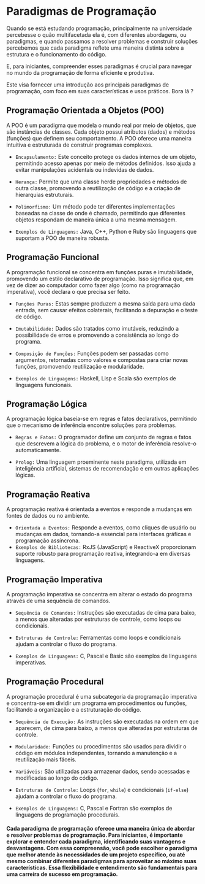 # Paradigmas de Programação

Quando se está estudando programação, principalmente na universidade percebesse o quão multifacetada ela é, com diferentes abordagens, ou paradigmas, e quando passamos a resolver problemas e construir soluções percebemos que cada paradigma reflete uma maneira distinta sobre a estrutura e o funcionamento do código.

E, para iniciantes, compreender esses paradigmas é crucial para navegar no mundo da programação de forma eficiente e produtiva.

Este visa fornecer uma introdução aos principais paradigmas de programação, com foco em suas características e usos práticos. Bora lá ?

## Programação Orientada a Objetos (POO)

A POO é um paradigma que modela o mundo real por meio de objetos, que são instâncias de classes. Cada objeto possui atributos (dados) e métodos (funções) que definem seu comportamento. A POO oferece uma maneira intuitiva e estruturada de construir programas complexos.

- `Encapsulamento:` Este conceito protege os dados internos de um objeto, permitindo acesso apenas por meio de métodos definidos. Isso ajuda a evitar manipulações acidentais ou indevidas de dados.

- `Herança:` Permite que uma classe herde propriedades e métodos de outra classe, promovendo a reutilização de código e a criação de hierarquias estruturais.

- `Polimorfismo:` Um método pode ter diferentes implementações baseadas na classe de onde é chamado, permitindo que diferentes objetos respondam de maneira única a uma mesma mensagem.

- `Exemplos de Linguagens:` Java, C++, Python e Ruby são linguagens que suportam a POO de maneira robusta.

## Programação Funcional

A programação funcional se concentra em funções puras e imutabilidade, promovendo um estilo declarativo de programação. Isso significa que, em vez de dizer ao computador como fazer algo (como na programação imperativa), você declara o que precisa ser feito.

- `Funções Puras:` Estas sempre produzem a mesma saída para uma dada entrada, sem causar efeitos colaterais, facilitando a depuração e o teste de código.
- `Imutabilidade:` Dados são tratados como imutáveis, reduzindo a possibilidade de erros e promovendo a consistência ao longo do programa.

- `Composição de Funções:` Funções podem ser passadas como argumentos, retornadas como valores e compostas para criar novas funções, promovendo reutilização e modularidade.

- `Exemplos de Linguagens:` Haskell, Lisp e Scala são exemplos de linguagens funcionais.

## Programação Lógica

A programação lógica baseia-se em regras e fatos declarativos, permitindo que o mecanismo de inferência encontre soluções para problemas.

- `Regras e Fatos:` O programador define um conjunto de regras e fatos que descrevem a lógica do problema, e o motor de inferência resolve-o automaticamente.

- `Prolog:` Uma linguagem proeminente neste paradigma, utilizada em inteligência artificial, sistemas de recomendação e em outras aplicações lógicas.

## Programação Reativa

A programação reativa é orientada a eventos e responde a mudanças em fontes de dados ou no ambiente.

- `Orientada a Eventos:` Responde a eventos, como cliques de usuário ou mudanças em dados, tornando-a essencial para interfaces gráficas e programação assíncrona.
- `Exemplos de Bibliotecas:` RxJS (JavaScript) e ReactiveX proporcionam suporte robusto para programação reativa, integrando-a em diversas linguagens.

## Programação Imperativa

A programação imperativa se concentra em alterar o estado do programa através de uma sequência de comandos.

- `Sequência de Comandos:` Instruções são executadas de cima para baixo, a menos que alteradas por estruturas de controle, como loops ou condicionais.

- `Estruturas de Controle:` Ferramentas como loops e condicionais ajudam a controlar o fluxo do programa.

- `Exemplos de Linguagens:` C, Pascal e Basic são exemplos de linguagens imperativas.

## Programação Procedural

A programação procedural é uma subcategoria da programação imperativa e concentra-se em dividir um programa em procedimentos ou funções, facilitando a organização e a estruturação do código.

- `Sequência de Execução:` As instruções são executadas na ordem em que aparecem, de cima para baixo, a menos que alteradas por estruturas de controle.

- `Modularidade:` Funções ou procedimentos são usados para dividir o código em módulos independentes, tornando a manutenção e a reutilização mais fáceis.

- `Variáveis:` São utilizadas para armazenar dados, sendo acessadas e modificadas ao longo do código.

- `Estruturas de Controle:` Loops (`for`, `while`) e condicionais (`if-else`) ajudam a controlar o fluxo do programa.

- `Exemplos de Linguagens:` C, Pascal e Fortran são exemplos de linguagens de programação procedurais.

#### Cada paradigma de programação oferece uma maneira única de abordar e resolver problemas de programação. Para iniciantes, é importante explorar e entender cada paradigma, identificando suas vantagens e desvantagens. Com essa compreensão, você pode escolher o paradigma que melhor atende às necessidades de um projeto específico, ou até mesmo combinar diferentes paradigmas para aproveitar ao máximo suas características. Essa flexibilidade e entendimento são fundamentais para uma carreira de sucesso em programação.
